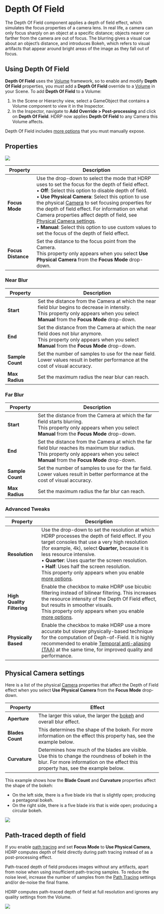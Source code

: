# Depth Of Field

The Depth Of Field component applies a depth of field effect, which simulates the focus properties of a camera lens. In real life, a camera can only focus sharply on an object at a specific distance; objects nearer or farther from the camera are out of focus. The blurring gives a visual cue about an object’s distance, and introduces Bokeh, which refers to visual artifacts that appear around bright areas of the image as they fall out of focus.

## Using Depth Of Field

**Depth Of Field** uses the [Volume](Volumes.html) framework, so to enable and modify **Depth Of Field** properties, you must add a **Depth Of Field** override to a [Volume](Volumes.html) in your Scene. To add **Depth Of Field** to a Volume:

1. In the Scene or Hierarchy view, select a GameObject that contains a Volume component to view it in the Inspector.
2. In the Inspector, navigate to **Add Override > Post-processing** and click on **Depth Of Field**. HDRP now applies **Depth Of Field** to any Camera this Volume affects.

Depth Of Field includes [more options](More-Options.html) that you must manually expose.


## Properties

![](Images/Post-ProcessingDepthOfField1.png)

| **Property**       | **Description**                                              |
| ------------------ | ------------------------------------------------------------ |
| **Focus Mode**     | Use the drop-down to select the mode that HDRP uses to set the focus for the depth of field effect.<br />&#8226; **Off**: Select this option to disable depth of field.<br />&#8226; **Use Physical Camera**: Select this option to use the physical [Camera](HDRP-Camera.html) to set focusing properties for the depth of field effect. For information on what Camera properties affect depth of field, see [Physical Camera settings](#PhysicalCameraSettings).<br />&#8226; **Manual**: Select this option to use custom values to set the focus of the depth of field effect. |
| **Focus Distance** | Set the distance to the focus point from the Camera.<br />This property only appears when you select **Use Physical Camera** from the **Focus Mode** drop-down. |

### Near Blur

| **Property**     | **Description**                                              |
| ---------------- | ------------------------------------------------------------ |
| **Start**        | Set the distance from the Camera at which the near field blur begins to decrease in intensity.<br />This property only appears when you select **Manual** from the **Focus Mode** drop-down. |
| **End**          | Set the distance from the Camera at which the near field does not blur anymore.<br />This property only appears when you select **Manual** from the **Focus Mode** drop-down. |
| **Sample Count** | Set the number of samples to use for the near field. Lower values result in better performance at the cost of visual accuracy. |
| **Max Radius**   | Set the maximum radius the near blur can reach.              |

### Far Blur

| **Property**     | **Description**                                              |
| ---------------- | ------------------------------------------------------------ |
| **Start**        | Set the distance from the Camera at which the far field starts blurring.<br />This property only appears when you select **Manual** from the **Focus Mode** drop-down. |
| **End**          | Set the distance from the Camera at which the far field blur reaches its maximum blur radius.<br />This property only appears when you select **Manual** from the **Focus Mode** drop-down. |
| **Sample Count** | Set the number of samples to use for the far field. Lower values result in better performance at the cost of visual accuracy. |
| **Max Radius**   | Set the maximum radius the far blur can reach.               |

### Advanced Tweaks

| **Property**               | **Description**                                              |
| -------------------------- | ------------------------------------------------------------ |
| **Resolution**             | Use the drop-down to set the resolution at which HDRP processes the depth of field effect. If you target consoles that use a very high resolution (for example, 4k), select **Quarter,** because it is less resource intensive.<br />&#8226; **Quarter**: Uses quarter the screen resolution.<br />&#8226; **Half**: Uses half the screen resolution.<br />This property only appears when you enable [more options](More-Options.html). |
| **High Quality Filtering** | Enable the checkbox to make HDRP use bicubic filtering instead of bilinear filtering. This increases the resource intensity of the Depth Of Field effect, but results in smoother visuals.<br />This property only appears when you enable [more options](More-Options.html). |
| **Physically Based** | Enable the checkbox to make HDRP use a more accurate but slower physically-based technique for the computation of Deph-of-Field. It is highly recommended to enable [Temporal anti-aliasing (TAA)](Anti-Aliasing) at the same time, for improved quality and performance.|

<a name="PhysicalCameraSettings"></a>

## Physical Camera settings

Here is a list of the physical [Camera](HDRP-Camera.html) properties that affect the Depth of Field effect when you select **Use Physical Camera** from the **Focus Mode** drop-down.

| **Property**     | **Effect**                                                   |
| ---------------- | ------------------------------------------------------------ |
| **Aperture**     | The larger this value, the larger the [bokeh](Glossary.html#Bokeh) and overall blur effect. |
| **Blades Count** | This determines the shape of the bokeh. For more information on the effect this property has, see the example below. |
| **Curvature**    | Determines how much of the blades are visible. Use this to change the roundness of bokeh in the blur. For more information on the effect this property has, see the example below. |

This example shows how the **Blade Count** and **Curvature** properties affect the shape of the bokeh:

* On the left side, there is a five blade iris that is slightly open; producing a pentagonal bokeh.
* On the right side, there is a five blade iris that is wide open; producing a circular bokeh.

![](Images/Post-ProcessingDepthofField2.png)

## Path-traced depth of field

If you enable [path tracing](Ray-Tracing-Path-Tracing) and set **Focus Mode** to **Use Physical Camera**, HDRP computes depth of field directly during path tracing instead of as a post-processing effect.

Path-traced depth of field produces images without any artifacts, apart from noise when using insufficient path-tracing samples. To reduce the noise level, increase the number of samples from the [Path Tracing](Ray-Tracing-Path-Tracing) settings and/or de-noise the final frame.

HDRP computes path-traced depth of field at full resolution and ignores any quality settings from the Volume.

![](Images/Path-traced-DoF.png)
